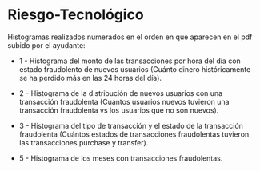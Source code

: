 # Riesgo-Tecnológico

Histogramas realizados numerados en el orden en que aparecen en el pdf subido por el ayudante:
 
 * 1 - Histograma del monto de las transacciones por hora del día con estado fraudolento de nuevos usuarios (Cuánto dinero históricamente se ha perdido más en las 24 horas del día).

 * 2 - Histograma de la distribución de nuevos usuarios con una transacción fraudolenta (Cuántos usuarios nuevos tuvieron una transacción fraudolenta vs los usuarios que no son nuevos).

 * 3 - Histograma del tipo de transacción y el estado de la transacción fraudolenta (Cuántos estados de transacciones fraudolentas tuvieron las transacciones purchase y transfer).
 
 * 5 - Histograma de los meses con transacciones fraudolentas.
